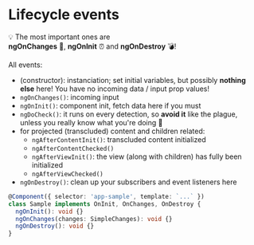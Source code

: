 # Lifecycle events

:bulb: The most important ones
are  
**ngOnChanges** :door:, **ngOnInit** :alarm_clock: and **ngOnDestroy** :bomb:!

All events:

- (constructor): instanciation; set initial variables, but possibly **nothing else** here! You have no incoming data / input prop values!
- `ngOnChanges()`: incoming input
- `ngOnInit()`: component init, fetch data here if you must
- `ngDoCheck()`: it runs on every detection, so **avoid it** like the plague, unless you really know what you're doing :no_entry_sign:
- for projected (transcluded) content and children related:
  - `ngAfterContentInit()`: transcluded content initialized
  - `ngAfterContentChecked()`
  - `ngAfterViewInit()`: the view (along with children) has fully been initialized
  - `ngAfterViewChecked()`
- `ngOnDestroy()`: clean up your subscribers and event listeners here

```typescript
@Component({ selector: 'app-sample', template: `...` })
class Sample implements OnInit, OnChanges, OnDestroy {
  ngOnInit(): void {}
  ngOnChanges(changes: SimpleChanges): void {}
  ngOnDestroy(): void {}
}
```
